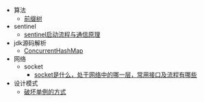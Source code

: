 * 算法
  * [前缀树](算法/前缀树.md)
* sentinel
  * [sentinel启动流程与通信原理](sentinel/sentinel启动流程与通信原理.md)
* jdk源码解析
  * [ConcurrentHashMap](jdk源码解析/ConcurrentHashMap.md)
* 网络
  * socket
    * [socket是什么，处于网络中的哪一层，常用接口及流程有哪些](网络/socket/socket是什么，处于网络中的哪一层，常用接口及流程有哪些.md)
* 设计模式
  * [破坏单例的方式](设计模式/破坏单例的方式.md)
